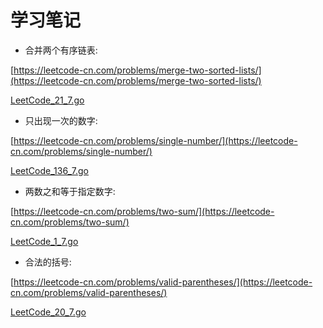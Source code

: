# 学习笔记

* 合并两个有序链表:

[https://leetcode-cn.com/problems/merge-two-sorted-lists/](https://leetcode-cn.com/problems/merge-two-sorted-lists/)

[LeetCode_21_7.go](LeetCode_21_7.go)

* 只出现一次的数字:

[https://leetcode-cn.com/problems/single-number/](https://leetcode-cn.com/problems/single-number/)

[LeetCode_136_7.go](LeetCode_136_7.go)

* 两数之和等于指定数字:

[https://leetcode-cn.com/problems/two-sum/](https://leetcode-cn.com/problems/two-sum/)

[LeetCode_1_7.go](LeetCode_1_7.go)

* 合法的括号:

[https://leetcode-cn.com/problems/valid-parentheses/](https://leetcode-cn.com/problems/valid-parentheses/)

[LeetCode_20_7.go](LeetCode_20_7.go)
